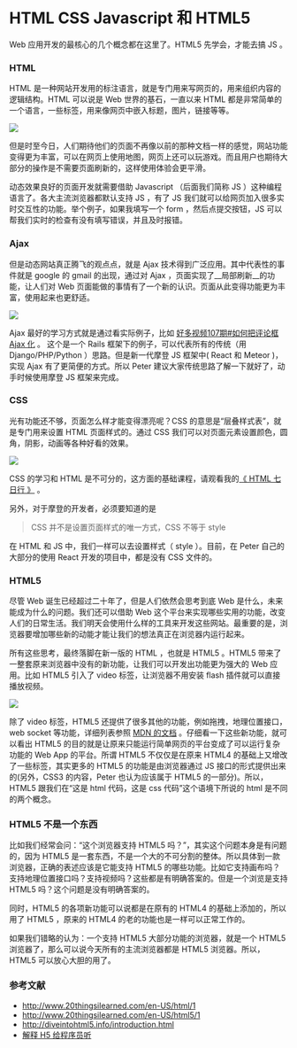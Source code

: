 # HTML CSS Javascript 和 HTML5

Web 应用开发的最核心的几个概念都在这里了。HTML5 先学会，才能去搞 JS 。

### HTML

HTML 是一种网站开发用的标注语言，就是专门用来写网页的，用来组织内容的逻辑结构。HTML 可以说是 Web 世界的基石，一直以来 HTML 都是非常简单的一个语言，一些标签，用来像网页中嵌入标题，图片，链接等等。

![](http://o86bpj665.bkt.clouddn.com/happypeter-js-kingdom/pic7-1-html.png)

但是时至今日，人们期待他们的页面不再像以前的那种文档一样的感觉，网站功能变得更为丰富，可以在网页上使用地图，网页上还可以玩游戏。而且用户也期待大部分的操作是不需要页面刷新的，这样使用体验会更平滑。

动态效果良好的页面开发就需要借助 Javascript （后面我们简称 JS ）这种编程语言了。各大主流浏览器都默认支持 JS ，有了 JS 我们就可以给网页加入很多实时交互性的功能。举个例子，如果我填写一个 form ，然后点提交按钮，JS 可以帮我们实时的检查有没有填写错误，并且及时报错。

### Ajax

但是动态网站真正腾飞的观点点，就是 Ajax 技术得到广泛应用。其中代表性的事件就是 google 的 gmail 的出现，通过对 Ajax ，页面实现了__局部刷新__的功能，让人们对 Web 页面能做的事情有了一个新的认识。页面从此变得功能更为丰富，使用起来也更舒适。

![](http://o86bpj665.bkt.clouddn.com/happypeter-js-kingdom/pic7-2-ajax.png)

Ajax 最好的学习方式就是通过看实际例子，比如 [好多视频107期#如何把评论框 Ajax 化](http://haoduoshipin.com/v/107) 。
这个是一个 Rails 框架下的例子，可以代表所有的传统（用 Django/PHP/Python ）思路。但是新一代摩登 JS 框架中( React 和 Meteor )，实现 Ajax 有了更简便的方式。所以 Peter 建议大家传统思路了解一下就好了，动手时候使用摩登 JS 框架来完成。

### CSS

光有功能还不够，页面怎么样才能变得漂亮呢？CSS 的意思是“层叠样式表”，就是专门用来设置 HTML 页面样式的。通过 CSS 我们可以对页面元素设置颜色，圆角，阴影，动画等各种好看的效果。

![](http://o86bpj665.bkt.clouddn.com/happypeter-js-kingdom/pic7-3-css.png)

CSS 的学习和 HTML 是不可分的，这方面的基础课程，请观看我的[《 HTML 七日行 》](http://haoqicat.com/html7) 。

另外，对于摩登的开发者，必须要知道的是

> CSS 并不是设置页面样式的唯一方式，CSS 不等于 style

在 HTML 和 JS 中，我们一样可以去设置样式（ style ）。目前，在 Peter 自己的大部分的使用 React 开发的项目中，都是没有 CSS 文件的。



### HTML5

尽管 Web 诞生已经超过二十年了，但是人们依然会思考到底 Web 是什么，未来能成为什么的问题。我们还可以借助 Web 这个平台来实现哪些实用的功能，改变人们的日常生活。我们明天会使用什么样的工具来开发这些网站。最重要的是，浏览器要增加哪些新的动能才能让我们的想法真正在浏览器内运行起来。

所有这些思考，最终落脚在新一版的 HTML ，也就是 HTML5 。HTML5 带来了一整套原来浏览器中没有的新功能，让我们可以开发出功能更为强大的 Web 应用。比如 HTML5 引入了 video 标签，让浏览器不用安装 flash 插件就可以直接播放视频。

![](http://o86bpj665.bkt.clouddn.com/happypeter-js-kingdom/pic7-4-h5.png)

除了 video 标签，HTML5 还提供了很多其他的功能，例如拖拽，地理位置接口，web socket 等功能，详细列表参照 [MDN 的文档](https://developer.mozilla.org/en-US/docs/Web/Guide/HTML/HTML5) 。仔细看一下这些新功能，就可以看出 HTML5 的目的就是让原来只能运行简单网页的平台变成了可以运行复杂功能的 Web App 的平台。所谓 HTML5 不仅仅是在原来 HTML4 的基础上又增改了一些标签，其实更多的 HTML5 的功能是由浏览器通过 JS 接口的形式提供出来的(另外，CSS3 的内容，Peter 也认为应该属于 HTML5 的一部分)。所以，HTML5 跟我们在“这是 html 代码，这是 css 代码”这个语境下所说的 html 是不同的两个概念。

### HTML5 不是一个东西

比如我们经常会问：“这个浏览器支持 HTML5 吗？”，其实这个问题本身是有问题的，因为 HTML5 是一套东西，不是一个大的不可分割的整体。所以具体到一款浏览器，正确的表述应该是它能支持 HTML5 的哪些功能。比如它支持画布吗？支持地理位置接口吗？支持视频吗？这些都是有明确答案的。但是一个浏览是支持 HTML5 吗？这个问题是没有明确答案的。

同时，HTML5 的各项新功能可以说都是在原有的 HTML4 的基础上添加的，所以用了 HTML5 ，原来的 HTML4 的老的功能也是一样可以正常工作的。

如果我们错略的认为：一个支持 HTML5 大部分功能的浏览器，就是一个 HTML5 浏览器了，那么可以说今天所有的主流浏览器都是 HTML5 浏览器。所以， HTML5 可以放心大胆的用了。

### 参考文献

- <http://www.20thingsilearned.com/en-US/html/1>
- <http://www.20thingsilearned.com/en-US/html5/1>
- <http://diveintohtml5.info/introduction.html>
- [解释 H5 给程序员听](http://haoduoshipin.com/v/174)
